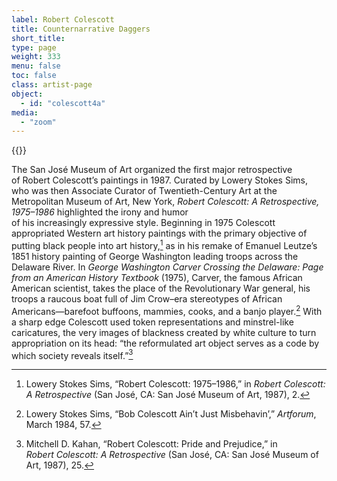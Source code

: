 ```yaml
---
label: Robert Colescott
title: Counternarrative Daggers
short_title:
type: page
weight: 333
menu: false
toc: false
class: artist-page
object:
  - id: "colescott4a"
media:
  - "zoom"
---
```

{{<q-figure id="colescott4a">}}

The San José Museum of Art organized the first major retrospective of Robert Colescott’s paintings in 1987. Curated by Lowery Stokes Sims, who was then Associate Curator of Twentieth-Century Art at the Metropolitan Museum of Art, New York, *Robert Colescott: A Retrospective, 1975–1986* highlighted the irony and humor of his increasingly expressive style. Beginning in 1975 Colescott appropriated Western art history paintings with the primary objective of putting black people into art history,[^1] as in his remake of Emanuel Leutze’s 1851 history painting of George Washington leading troops across the Delaware River. In *George Washington Carver Crossing the Delaware: Page from an American History Textbook* (1975), Carver, the famous African American scientist, takes the place of the Revolutionary War general, his troops a raucous boat full of Jim Crow–era stereotypes of African Americans—barefoot buffoons, mammies, cooks, and a banjo player.[^2] With a sharp edge Colescott used token representations and minstrel-like caricatures, the very images of blackness created by white culture to turn appropriation on its head: “the reformulated art object serves as a code by which society reveals itself.”[^3]

[^1]: Lowery Stokes Sims, “Robert Colescott: 1975–1986,” in *Robert Colescott: A Retrospective* (San José, CA: San José Museum of Art, 1987), 2.

[^2]: Lowery Stokes Sims, “Bob Colescott Ain’t Just Misbehavin’,” *Artforum*, March 1984, 57.

[^3]: Mitchell D. Kahan, “Robert Colescott: Pride and Prejudice,” in *Robert Colescott: A Retrospective* (San José, CA: San José Museum of Art, 1987), 25.
